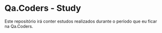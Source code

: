 # Qa.Coders - Study

Este repositório irá conter estudos realizados durante o período que eu ficar na Qa.Coders.

